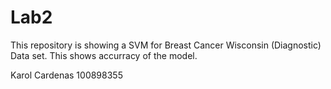 # Lab2
This repository is showing a SVM for Breast Cancer Wisconsin (Diagnostic) Data set.
This shows accurracy of the model. 

Karol Cardenas 
100898355